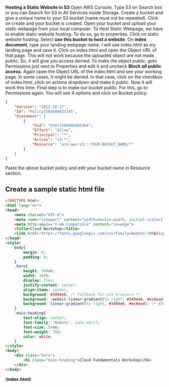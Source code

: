**Hosting a Static Website in S3**
Open AWS Console, Type S3 on Search box or you can Search for S3 in All Services inside Storage.
Create a bucket  and give a unique name to your S3 bucket (name must not be repeated).
Click on create and your bucket is created.
Open your bucket and upload your static webpage from your local computer.
To Host  Static Webpage, we have to enable static website hosting. To do so, go to properties.  Click on static website hosting. Select **use this bucket to host a website**. On **index document**, type your landing webpage name. I will use index.html as my landing page and save it.
Click on index.html and open the Object URL of that page. This will not work because the uploaded object are not made public. So, it will give you access denied.
To make the object public, goto Permissions just next to Properties and edit it and uncheck  **Block** ***all*** **public access.**
Again open the Object URL of the index.html and see your working page. In some cases, it might be denied. In that case, click on the checkbox of index.html ,click on actions dropdown and make it public. Now it will work this time.
Final step is to make our bucket public. For this, go to Permissions again. You will see 4 options and click on Bucket policy.

```json
{
    "Version": "2012-10-17",
    "Id": "Policy1565606625345",
    "Statement": [
        {
            "Sid": "Stmt1565606605364",
            "Effect": "Allow",
            "Principal": "*",
            "Action": "s3:*",
            "Resource": "arn:aws:s3:::YOUR-BUCKET_NAME/*"
        }
    ]
}
```

Paste the above bucket policy and edit your bucket name in Resource section. 

## Create a sample static html file

```html
<!DOCTYPE html>
<html lang="en">
<head>
    <meta charset="UTF-8">
    <meta name="viewport" content="width=device-width, initial-scale=1.0">
    <meta http-equiv="X-UA-Compatible" content="ie=edge">
    <title>Cloud Workshop</title>
    <link href="https://fonts.googleapis.com/css?family=Roboto:700&display=swap" rel="stylesheet">
</head>
<style>
    body{
        margin: 0;
        padding: 0;
    }
    .hero{
        height: 100vh;
        width: 100%;
        display: flex;
        justify-content: center;
        align-items: center;
        background: #3494e6; /* fallback for old browsers */
        background: -webkit-linear-gradient(to right, #3494e6, #ec6ead); /* Chrome 10-25, Safari 5.1-6 */
        background: linear-gradient(to right, #3494e6, #ec6ead); /* W3C, IE 10+/ Edge, Firefox 16+, Chrome 26+, Opera 12+, Safari 7+ */
    }
    .main-heading{
        text-align: center;
        font-family: 'Roboto', sans-serif;
        font-size: 5rem;
        font-weight: 700;
        color: white;
    }
</style>
<body>
    <div class="hero">
        <h1 class="main-heading">Cloud Fundamentals Workshop</h1>
    </div>
</body>
```

(**index.html**)

